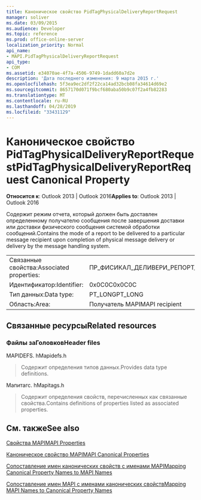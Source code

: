 ```yaml
---
title: Каноническое свойство PidTagPhysicalDeliveryReportRequest
manager: soliver
ms.date: 03/09/2015
ms.audience: Developer
ms.topic: reference
ms.prod: office-online-server
localization_priority: Normal
api_name:
- MAPI.PidTagPhysicalDeliveryReportRequest
api_type:
- COM
ms.assetid: e34070ae-4f7a-4506-9749-1dadd60a7d2e
description: 'Дата последнего изменения: 9 марта 2015 г.'
ms.openlocfilehash: 5f3ea9ec2df2f22ca14ad32bcb08fa34614d69e2
ms.sourcegitcommit: 8657170d071f9bcf680aba50b9c07f2a4fb82283
ms.translationtype: MT
ms.contentlocale: ru-RU
ms.lasthandoff: 04/28/2019
ms.locfileid: "33431129"
---
```

# <a name="pidtagphysicaldeliveryreportrequest-canonical-property"></a><span data-ttu-id="a6b71-103">Каноническое свойство PidTagPhysicalDeliveryReportRequest</span><span class="sxs-lookup"><span data-stu-id="a6b71-103">PidTagPhysicalDeliveryReportRequest Canonical Property</span></span>

  
  
<span data-ttu-id="a6b71-104">**Относится к**: Outlook 2013 | Outlook 2016</span><span class="sxs-lookup"><span data-stu-id="a6b71-104">**Applies to**: Outlook 2013 | Outlook 2016</span></span> 
  
<span data-ttu-id="a6b71-105">Содержит режим отчета, который должен быть доставлен определенному получателю сообщения после завершения доставки или доставки физического сообщения системой обработки сообщений.</span><span class="sxs-lookup"><span data-stu-id="a6b71-105">Contains the mode of a report to be delivered to a particular message recipient upon completion of physical message delivery or delivery by the message handling system.</span></span>
  
|||
|:-----|:-----|
|<span data-ttu-id="a6b71-106">Связанные свойства:</span><span class="sxs-lookup"><span data-stu-id="a6b71-106">Associated properties:</span></span>  <br/> |<span data-ttu-id="a6b71-107">ПР_ФИСИКАЛ_ДЕЛИВЕРИ_РЕПОРТ_РЕКУЕСТ</span><span class="sxs-lookup"><span data-stu-id="a6b71-107">PR_PHYSICAL_DELIVERY_REPORT_REQUEST</span></span>  <br/> |
|<span data-ttu-id="a6b71-108">Идентификатор:</span><span class="sxs-lookup"><span data-stu-id="a6b71-108">Identifier:</span></span>  <br/> |<span data-ttu-id="a6b71-109">0x0C0C</span><span class="sxs-lookup"><span data-stu-id="a6b71-109">0x0C0C</span></span>  <br/> |
|<span data-ttu-id="a6b71-110">Тип данных:</span><span class="sxs-lookup"><span data-stu-id="a6b71-110">Data type:</span></span>  <br/> |<span data-ttu-id="a6b71-111">PT_LONG</span><span class="sxs-lookup"><span data-stu-id="a6b71-111">PT_LONG</span></span>  <br/> |
|<span data-ttu-id="a6b71-112">Область:</span><span class="sxs-lookup"><span data-stu-id="a6b71-112">Area:</span></span>  <br/> |<span data-ttu-id="a6b71-113">Получатель MAPI</span><span class="sxs-lookup"><span data-stu-id="a6b71-113">MAPI recipient</span></span>  <br/> |
   
## <a name="related-resources"></a><span data-ttu-id="a6b71-114">Связанные ресурсы</span><span class="sxs-lookup"><span data-stu-id="a6b71-114">Related resources</span></span>

### <a name="header-files"></a><span data-ttu-id="a6b71-115">Файлы заГоловков</span><span class="sxs-lookup"><span data-stu-id="a6b71-115">Header files</span></span>

<span data-ttu-id="a6b71-116">MAPIDEFS. h</span><span class="sxs-lookup"><span data-stu-id="a6b71-116">Mapidefs.h</span></span>
  
> <span data-ttu-id="a6b71-117">Содержит определения типов данных.</span><span class="sxs-lookup"><span data-stu-id="a6b71-117">Provides data type definitions.</span></span>
    
<span data-ttu-id="a6b71-118">Мапитагс. h</span><span class="sxs-lookup"><span data-stu-id="a6b71-118">Mapitags.h</span></span>
  
> <span data-ttu-id="a6b71-119">Содержит определения свойств, перечисленных как связанные свойства.</span><span class="sxs-lookup"><span data-stu-id="a6b71-119">Contains definitions of properties listed as associated properties.</span></span>
    
## <a name="see-also"></a><span data-ttu-id="a6b71-120">См. также</span><span class="sxs-lookup"><span data-stu-id="a6b71-120">See also</span></span>



[<span data-ttu-id="a6b71-121">Свойства MAPI</span><span class="sxs-lookup"><span data-stu-id="a6b71-121">MAPI Properties</span></span>](mapi-properties.md)
  
[<span data-ttu-id="a6b71-122">Каноническое свойство MAPI</span><span class="sxs-lookup"><span data-stu-id="a6b71-122">MAPI Canonical Properties</span></span>](mapi-canonical-properties.md)
  
[<span data-ttu-id="a6b71-123">Сопоставление имен канонических свойств с именами MAPI</span><span class="sxs-lookup"><span data-stu-id="a6b71-123">Mapping Canonical Property Names to MAPI Names</span></span>](mapping-canonical-property-names-to-mapi-names.md)
  
[<span data-ttu-id="a6b71-124">Сопоставление имен MAPI с именами канонических свойств</span><span class="sxs-lookup"><span data-stu-id="a6b71-124">Mapping MAPI Names to Canonical Property Names</span></span>](mapping-mapi-names-to-canonical-property-names.md)

